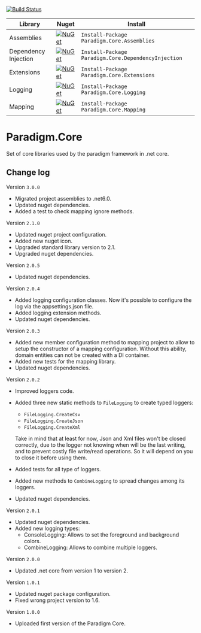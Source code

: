 [![Build Status](https://github.com/MiracleDevs/Paradigm.Core/workflows/Paradigm%20Core/badge.svg)](https://github.com/MiracleDevs/Paradigm.Core/actions)

| Library | Nuget | Install
|-|-|-|
| Assemblies | [![NuGet](https://img.shields.io/nuget/v/Nuget.Core.svg)](https://www.nuget.org/packages/Paradigm.Core.Assemblies/) | `Install-Package Paradigm.Core.Assemblies`
| Dependency Injection | [![NuGet](https://img.shields.io/nuget/v/Nuget.Core.svg)](https://www.nuget.org/packages/Paradigm.Core.DependencyInjection/) | `Install-Package Paradigm.Core.DependencyInjection`
| Extensions | [![NuGet](https://img.shields.io/nuget/v/Nuget.Core.svg)](https://www.nuget.org/packages/Paradigm.Core.Extensions/)| `Install-Package Paradigm.Core.Extensions`
| Logging | [![NuGet](https://img.shields.io/nuget/v/Nuget.Core.svg)](https://www.nuget.org/packages/Paradigm.Core.Logging/)| `Install-Package Paradigm.Core.Logging`
| Mapping | [![NuGet](https://img.shields.io/nuget/v/Nuget.Core.svg)](https://www.nuget.org/packages/Paradigm.Core.Mapping/)| `Install-Package Paradigm.Core.Mapping`



# Paradigm.Core
Set of core libraries used by the paradigm framework in .net core.

Change log
---

Version `3.0.0`
- Migrated project assemblies to .net6.0.
- Updated nuget dependencies.
- Added a test to check mapping ignore methods.

Version `2.1.0`
- Updated nuget project configuration.
- Added new nuget icon.
- Upgraded standard library version to 2.1.
- Upgraded nuget dependencies.

Version `2.0.5`
- Updated nuget dependencies.

Version `2.0.4`
- Added logging configuration classes. Now it's possible to configure the log via the appsettings.json file.
- Added logging extension methods.
- Updated nuget dependencies.


Version `2.0.3`
- Added new member configuration method to mapping project to allow to setup the constructor of a mapping configuration.
  Without this ability, domain entities can not be created with a DI container.
- Added new tests for the mapping library.
- Updated nuget dependencies.


Version `2.0.2`
- Improved loggers code.
- Added three new static methods to `FileLogging` to create typed loggers:
  - `FileLogging.CreateCsv`
  - `FileLogging.CreateJson`
  - `FileLogging.CreateXml`

  Take in mind that at least for now, Json and Xml files won't be closed correctly,
  due to the logger not knowing when will be the last writing, and to prevent costly
  file write/read operations. So it  will depend on you to close it before using them.
- Added tests for all type of loggers.
- Added new methods to `CombineLogging` to spread changes among its loggers.
- Updated nuget dependencies.


Version `2.0.1`
- Updated nuget dependencies.
- Added new logging types:
  - ConsoleLogging: Allows to set the foreground and background colors.
  - CombineLogging: Allows to combine multiple loggers.


Version `2.0.0`
- Updated .net core from version 1 to version 2.


Version `1.0.1`
- Updated nuget package configuration.
- Fixed wrong project version to 1.6.


Version `1.0.0`
- Uploaded first version of the Paradigm Core.